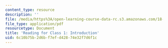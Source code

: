 ```yaml
---
content_type: resource
description: ''
file: /media/https%3A/open-learning-course-data-rc.s3.amazonaws.com/18-05-introduction-to-probability-and-statistics-spring-2014/6c10b75b2d6bf7efd42874e32f7d6f1c_MIT18_05S14_class1Counting.pdf
file_type: application/pdf
resourcetype: Document
title: 'Reading for Class 1: Introduction'
uid: 6c10b75b-2d6b-f7ef-d428-74e32f7d6f1c
---
```

